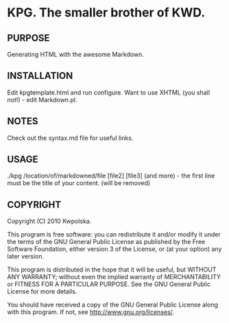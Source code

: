 KPG. The smaller brother of KWD.
==============

PURPOSE
-------
Generating HTML with the awesome Markdown.

INSTALLATION
------------
Edit kpgtemplate.html and run configure. Want to use XHTML (you shall not!) - edit Markdown.pl.

NOTES
-----
Check out the syntax.md file for useful links.

USAGE
-----
./kpg /location/of/markdowned/file [file2] [file3] (and more) - the first line must be the title of your content. (will be removed)

COPYRIGHT
---------
Copyright (C) 2010 Kwpolska.

This program is free software: you can redistribute it and/or modify
it under the terms of the GNU General Public License as published by
the Free Software Foundation, either version 3 of the License, or
(at your option) any later version.

This program is distributed in the hope that it will be useful,
but WITHOUT ANY WARRANTY; without even the implied warranty of
MERCHANTABILITY or FITNESS FOR A PARTICULAR PURPOSE.  See the
GNU General Public License for more details.

You should have received a copy of the GNU General Public License
along with this program.  If not, see <http://www.gnu.org/licenses/>.
